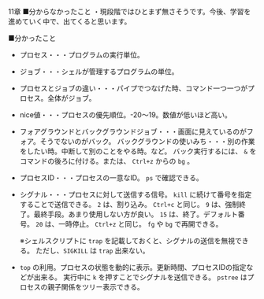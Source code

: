11章
■分からなかったこと
・現段階ではひとまず無さそうです。今後、学習を進めていく中で、出てくると思います。

■分かったこと
- プロセス・・・プログラムの実行単位。
- ジョブ・・・シェルが管理するプログラムの単位。
- プロセスとジョブの違い・・・パイプでつなげた時、コマンド一つ一つがプロセス。全体がジョブ。
- nice値・・・プロセスの優先順位。-20〜19。数値が低いほど高い。
- フォアグラウンドとバックグラウンドジョブ・・・画面に見えているのがフォア。そうでないのがバック。
  バックグラウンドの使いみち・・・別の作業をしたい時。中断して別のことをやる時。など。
  バック実行するには、 `&` をコマンドの後ろに付ける。または、 `Ctrl+z` からの `bg` 。
- プロセスID・・・プロセスの一意なID。 `ps` で確認できる。
- シグナル・・・プロセスに対して送信する信号。 `kill` に続けて番号を指定することで送信できる。
  `2` は、割り込み。 `Ctrl+c` と同じ。
  `9` は、強制終了。最終手段。あまり使用しない方が良い。
  `15` は、終了。デフォルト番号。
  `20` は、一時停止。 `Ctrl+z` と同じ。 `fg` や `bg` で再開できる。

  ※シェルスクリプトに `trap` を記載しておくと、シグナルの送信を無視できる。
  ただし、`SIGKILL` は `trap` 出来ない。

- `top` の利用。プロセスの状態を動的に表示。更新時間、プロセスIDの指定などが出来る。
  実行中に `k` を押すことでシグナルを送信できる。
  `pstree` はプロセスの親子関係をツリー表示できる。
